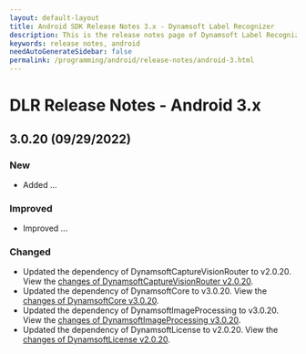 ```yaml
---
layout: default-layout
title: Android SDK Release Notes 3.x - Dynamsoft Label Recognizer
description: This is the release notes page of Dynamsoft Label Recognizer for Android SDK version 3.x.
keywords: release notes, android
needAutoGenerateSidebar: false
permalink: /programming/android/release-notes/android-3.html
---
```


# DLR Release Notes - Android 3.x

## 3.0.20 (09/29/2022)

### New

* Added ...

### Improved

* Improved ...

### Changed

* Updated the dependency of DynamsoftCaptureVisionRouter to v2.0.20. View the [changes of DynamsoftCaptureVisionRouter v2.0.20]().
* Updated the dependency of DynamsoftCore to v3.0.20. View the [changes of DynamsoftCore v3.0.20]().
* Updated the dependency of DynamsoftImageProcessing to v3.0.20. View the [changes of DynamsoftImageProcessing v3.0.20]().
* Updated the dependency of DynamsoftLicense to v2.0.20. View the [changes of DynamsoftLicense v2.0.20]().
